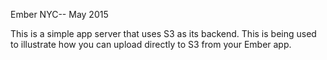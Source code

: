 Ember NYC-- May 2015

This is a simple app server that uses S3 as its backend. This is being used to illustrate how you can upload directly to S3 from your Ember app.